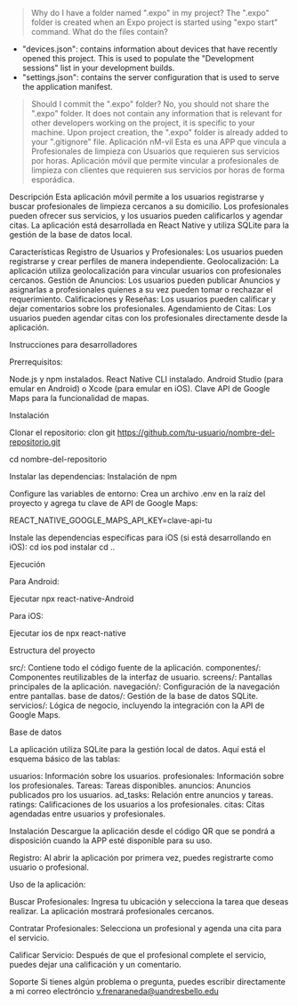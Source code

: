 > Why do I have a folder named ".expo" in my project?
The ".expo" folder is created when an Expo project is started using "expo start" command.
> What do the files contain?
- "devices.json": contains information about devices that have recently opened this project. This is used to populate the "Development sessions" list in your development builds.
- "settings.json": contains the server configuration that is used to serve the application manifest.
> Should I commit the ".expo" folder?
No, you should not share the ".expo" folder. It does not contain any information that is relevant for other developers working on the project, it is specific to your machine.
Upon project creation, the ".expo" folder is already added to your ".gitignore" file.
Aplicación nM-vil
Esta es una APP que vincula a Profesionales de limpieza con Usuarios que requieren sus servicios por horas. Aplicación móvil que permite vincular a profesionales de limpieza con clientes que requieren sus servicios por horas de forma esporádica.

Descripción Esta aplicación móvil permite a los usuarios registrarse y buscar profesionales de limpieza cercanos a su domicilio. Los profesionales pueden ofrecer sus servicios, y los usuarios pueden calificarlos y agendar citas. La aplicación está desarrollada en React Native y utiliza SQLite para la gestión de la base de datos local.

Características Registro de Usuarios y Profesionales: Los usuarios pueden registrarse y crear perfiles de manera independiente. Geolocalización: La aplicación utiliza geolocalización para vincular usuarios con profesionales cercanos. Gestión de Anuncios: Los usuarios pueden publicar Anuncios y asignarlas a profesionales quienes a su vez pueden tomar o rechazar el requerimiento. Calificaciones y Reseñas: Los usuarios pueden calificar y dejar comentarios sobre los profesionales. Agendamiento de Citas: Los usuarios pueden agendar citas con los profesionales directamente desde la aplicación.

Instrucciones para desarrolladores

Prerrequisitos:

Node.js y npm instalados. React Native CLI instalado. Android Studio (para emular en Android) o Xcode (para emular en iOS). Clave API de Google Maps para la funcionalidad de mapas.

Instalación

Clonar el repositorio:
clon git https://github.com/tu-usuario/nombre-del-repositorio.git

cd nombre-del-repositorio

Instalar las dependencias:
Instalación de npm

Configure las variables de entorno:
Crea un archivo .env en la raíz del proyecto y agrega tu clave de API de Google Maps:

REACT_NATIVE_GOOGLE_MAPS_API_KEY=clave-api-tu

Instale las dependencias específicas para iOS (si está desarrollando en iOS):
cd ios pod instalar cd ..

Ejecución

Para Android:

Ejecutar npx react-native-Android

Para iOS:

Ejecutar ios de npx react-native

Estructura del proyecto

src/: Contiene todo el código fuente de la aplicación. componentes/: Componentes reutilizables de la interfaz de usuario. screens/: Pantallas principales de la aplicación. navegación/: Configuración de la navegación entre pantallas. base de datos/: Gestión de la base de datos SQLite. servicios/: Lógica de negocio, incluyendo la integración con la API de Google Maps.

Base de datos

La aplicación utiliza SQLite para la gestión local de datos. Aquí está el esquema básico de las tablas:

usuarios: Información sobre los usuarios. profesionales: Información sobre los profesionales. Tareas: Tareas disponibles. anuncios: Anuncios publicados pro los usuarios. ad_tasks: Relación entre anuncios y tareas. ratings: Calificaciones de los usuarios a los profesionales. citas: Citas agendadas entre usuarios y profesionales.

Instalación Descargue la aplicación desde el código QR que se pondrá a disposición cuando la APP esté disponible para su uso.

Registro: Al abrir la aplicación por primera vez, puedes registrarte como usuario o profesional.

Uso de la aplicación:

Buscar Profesionales: Ingresa tu ubicación y selecciona la tarea que deseas realizar. La aplicación mostrará profesionales cercanos.

Contratar Profesionales: Selecciona un profesional y agenda una cita para el servicio.

Calificar Servicio: Después de que el profesional complete el servicio, puedes dejar una calificación y un comentario.

Soporte Si tienes algún problema o pregunta, puedes escribir directamente a mi correo electróncio v.frenaraneda@uandresbello.edu
